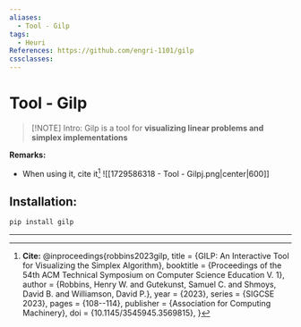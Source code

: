 ```yaml
---
aliases:
  - Tool - Gilp
tags:
  - Heuri
References: https://github.com/engri-1101/gilp
cssclasses:
---
```

# Tool - Gilp

> [!NOTE] Intro: 
> Gilp is a tool for **visualizing linear problems and simplex implementations** 

**Remarks:**
+ When using it, cite it[^1]
![[1729586318 - Tool - Gilpj.png|center|600]]
## Installation: 
```bash
pip install gilp
```


***

[^1]: **Cite:** @inproceedings{robbins2023gilp,
  title = {GILP: An Interactive Tool for Visualizing the Simplex Algorithm},
  booktitle = {Proceedings of the 54th ACM Technical Symposium on Computer Science Education V. 1},
  author = {Robbins, Henry W. and Gutekunst, Samuel C. and Shmoys, David B. and Williamson, David P.},
  year = {2023},
  series = {SIGCSE 2023},
  pages = {108--114},
  publisher = {Association for Computing Machinery},
  doi = {10.1145/3545945.3569815},
}